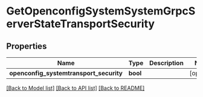 # GetOpenconfigSystemSystemGrpcServerStateTransportSecurity

## Properties
Name | Type | Description | Notes
------------ | ------------- | ------------- | -------------
**openconfig_systemtransport_security** | **bool** |  | [optional] 

[[Back to Model list]](../README.md#documentation-for-models) [[Back to API list]](../README.md#documentation-for-api-endpoints) [[Back to README]](../README.md)


